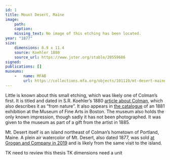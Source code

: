 ```yaml
---
id: 1
title: Mount Desert, Maine
image:
    path: 
    caption: 
    missing_text: No image of this etching has been located.
year: "1877"
size:
    dimensions: 8.9 x 11.4
    source: Koehler 1880
    source_url: https://www.jstor.org/stable/20559686
signed: 
publications: []
museums: 
    -   name: MFAB
        url: https://collections.mfa.org/objects/101119/mt-desert-maine
---
```

Little is known about this small etching, which was likely one of Colman’s first. It is titled and dated in S.R. Koehler’s 1880 [article about Colman](https://www.jstor.org/stable/20559686), which also describes it as “from nature”.  It also appears in [the catalogue](https://www.jstor.org/stable/20559686) of an 1881 exhibition at the Museum of Fine Arts in Boston. The museum also holds the only known impression, though sadly it has not been photographed. It was given to the museum as part of a gift from the artist in 1885.

Mt. Desert itself is an island northeast of Colman’s hometown of Portland, Maine. A plein air watercolor of Mt. Desert, also dated 1877, was sold [at Grogan and Company in 2019](https://www.groganco.com/auction-lot/samuel-colman-american-1832-1920-mt.-desert_1DE4D1C871) and is likely from the same visit to the island.

TK need to review this thesis
TK dimensions need a unit